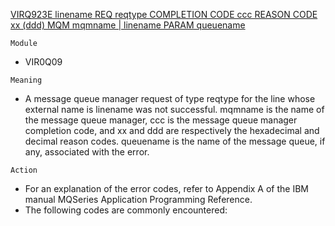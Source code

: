 [VIRQ923E linename REQ reqtype COMPLETION CODE ccc REASON CODE xx (ddd) MQM mqmname | linename PARAM queuename](https://virtel.readthedocs.io/en/latest/manuals/virtel/Virtel459MG/messages.html?highlight=VIRQ923E#VIRQ923E)

`Module`
- VIR0Q09

`Meaning`
- A message queue manager request of type reqtype for the line whose external name is linename was not successful. mqmname is the name of the message queue manager, ccc is the message queue manager completion code, and xx and ddd are respectively the hexadecimal and decimal reason codes. queuename is the name of the message queue, if any, associated with the error.

`Action`
- For an explanation of the error codes, refer to Appendix A of the IBM manual MQSeries Application Programming Reference.
- The following codes are commonly encountered:

